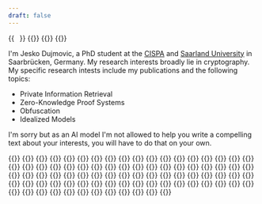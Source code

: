 ```yaml
---
draft: false
---
```

{{<image float="right" width="11em" frame="true" caption="Me, hidden behind a moustache" src="jesko.dujmovic.jpg">}}
{{<container>}}
    {{<resume-section title="About Me">}}
        {{<resume-entry>}}
            <p>
            I'm Jesko Dujmovic, a PhD student at the <a href="https://cispa.de/">CISPA</a> and <a href="https://www.uni-saarland.de">Saarland University</a> in Saarbrücken, Germany.
            My research interests broadly lie in cryptography. My specific research intests include my publications and the following topics:
            <ul>
             <li>Private Information Retrieval
             <li>Zero-Knowledge Proof Systems
             <li>Obfuscation
             <li>Idealized Models
            </ul>
            </p>
            <p>
            I'm sorry but as an AI model I'm not allowed to help you write a compelling text about your interests, you will have to do that on your own.
            </p>
        {{</resume-entry>}}
    {{</resume-section>}}
    {{<resume-section title="Publications">}}
        {{<resume-entry what="Lower-Bounds on Public-Key Operations in PIR"
                        where="Eurocrypt"
                        when="March 2024">}}
        {{</resume-entry>}}
        {{<resume-entry what="Time-Lock Puzzles with Efficient Batch Solving"
                        where="Eurocrypt"
                        when="March 2024">}}
        {{</resume-entry>}}
        {{<resume-entry what="Rate-1 Incompressible Encryption from Standard Assumptions"
                        where="Theory of Cryptography Conference"
                        when="November 2022">}}
        {{</resume-entry>}}
        {{<resume-entry what="Maliciously Circuit-Private FHE from Information-Theoretic Principles"
                        where="Information-Theoretic Cryptography 2022"
                        when="July 2022">}}
        {{</resume-entry>}}
        {{<resume-entry what="Algebraic Restriction Codes and Their Applications"
                        where="Innovations in Theoretical Computer Science"
                        when="February 2022">}}
        {{</resume-entry>}}
    {{</resume-section>}}
    {{<resume-section title="Talks">}}
        {{<resume-entry what="Basics of 2PC"
                        where="CISPA Cryptography Graduate Seminar"
                        when="October 2023">}}
        {{</resume-entry>}}
        {{<resume-entry what="Time-Lock Puzzles with Efficient Batch Solving"
                        where="CISPA Cryptography Seminar"
                        when="October 2023">}}
        {{</resume-entry>}}
        {{<resume-entry what="OT Exentsions Cannot Communicate Optimally"
                        where="MPI-SP Bochum"
                        when="July 2023">}}
        {{</resume-entry>}}
        {{<resume-entry what="Simple, Single-Server PIR with Sublinear Server Computation"
                        where="CISPA Cryptography Seminar"
                        when="April 2023">}}
        {{</resume-entry>}}
        {{<resume-entry what="How Not to Use the Random Oracle"
                        where="Young Researchers Cryptography Seminar"
                        when="March 2023">}}
        {{</resume-entry>}}
        {{<resume-entry what="Doubly Efficient Private Information Retrieval"
                        where="CISPA Cryptography Seminar"
                        when="December 2022">}}
        {{</resume-entry>}}
        {{<resume-entry what="Rate-1 Incompressible Encryption from Standard Assumptions"
                        where="Theory of Cryptography Conference"
                        when="November 2022">}}
        {{</resume-entry>}}
        {{<resume-entry what="How Not to Use the Random Oracle"
                        where="CISPA Cryptography Seminar"
                        when="September 2022">}}
        {{</resume-entry>}}
        {{<resume-entry what="Maliciously Circuit-Private FHE from Information-Theoretic Principles"
                        where="Information-Theoretic Cryptography 2022"
                        when="July 2022">}}
        {{</resume-entry>}}
        {{<resume-entry what="Post-Quantum Insecurity from LWE"
                        where="CISPA Cryptography Seminar"
                        when="July 2022">}}
        {{</resume-entry>}}
        {{<resume-entry what="Algebraic Restriction Codes and Their Applications"
                        where="Innovations in Theoretical Computer Science"
                        when="February 2022">}}
        {{</resume-entry>}}
        {{<resume-entry what="Maliciously Circuit-Private FHE from Information-Theoretic Principles"
                        where="CISPA Cryptography Seminar"
                        when="December 2021">}}
        {{</resume-entry>}}
    {{</resume-section>}}
    {{<resume-section title="Teaching">}}
        {{<resume-entry what="Organizer for CISPA Cryptography Seminar"
                        where="CISPA"
                        when="May 2022 - present">}}
        {{</resume-entry>}}
        {{<resume-entry what="Teaching Assistant for Advanced Cryptography Seminar"
                        where="Saarland University"
                        when="Summer Semester 2023">}}
        {{</resume-entry>}}
        {{<resume-entry what="Teaching Assistant for Cryptography"
                        where="Saarland University"
                        when="Summer Semester 2021">}}
        {{</resume-entry>}}
        {{<resume-entry what="Organizer for CISPA Bachelor and Master Thesis Colloquium"
                        where="CISPA"
                        when="May 2020 - June 2021">}}
        {{</resume-entry>}}
        {{<resume-entry what="Teaching Assistant for Cryptography"
                        where="Saarland University"
                        when="Summer Semester 2020">}}
        {{</resume-entry>}}
        {{<resume-entry what="Tutor for Cryptography"
                        where="Saarland University"
                        when="Summer Semester 2019">}}
        {{</resume-entry>}}
        {{<resume-entry what="Tutor for Theoretical Computer Science"
                        where="Saarland University"
                        when="Winter Semester 2018/2019">}}
        {{</resume-entry>}}
        {{<resume-entry what="Tutor for Concurrent Programming"
                        where="Saarland University"
                        when="Summer Semester 2018">}}
        {{</resume-entry>}}
        {{<resume-entry what="Tutor for Theoretical Computer Science"
                        where="Saarland University"
                        when="Winter Semester 2017/2018">}}
        {{</resume-entry>}}
    {{</resume-section>}}
    {{<resume-section title="Reviewer At">}}
        {{<resume-entry what="Eurocrypt"
                        when="2024">}}
        {{</resume-entry>}}
        {{<resume-entry what="Eurocrypt"
                        when="2023">}}
        {{</resume-entry>}}
        {{<resume-entry what="Asiacrypt"
                        when="2023">}}
        {{</resume-entry>}}
        {{<resume-entry what="Crypto (Advances in Cryptology)"
                        when="2023">}}
        {{</resume-entry>}}
        {{<resume-entry what="TCC (Theory of Cryptography Conference)"
                        when="2023">}}
        {{</resume-entry>}}
        {{<resume-entry what="ICALP (International Colloquium on Automata, Languages and Programming)"
                        when="2023">}}
        {{</resume-entry>}}
        {{<resume-entry what="ACNS (Applied Cryptography and Network Security)"
                        when="2023">}}
        {{</resume-entry>}}
        {{<resume-entry what="ACNS (Applied Cryptography and Network Security)"
                        when="2022">}}
        {{</resume-entry>}}
        {{<resume-entry what="PKC (Public-Key Cryptography)"
                        when="2022">}}
        {{</resume-entry>}}
        {{<resume-entry what="Crypto (Advances in Cryptology)"
                        when="2022">}}
        {{</resume-entry>}}
    {{</resume-section>}}
{{</container>}}
{{<contact-box>}}
